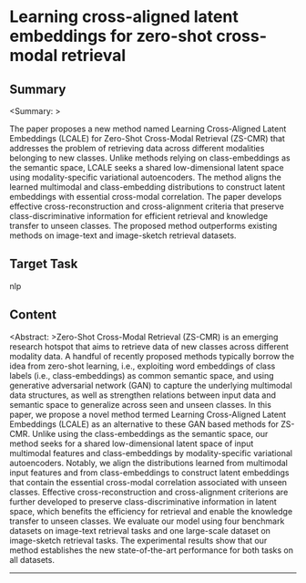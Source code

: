# Learning cross-aligned latent embeddings for zero-shot cross-modal retrieval

## Summary

<Summary: > 

The paper proposes a new method named Learning Cross-Aligned Latent Embeddings (LCALE) for Zero-Shot Cross-Modal Retrieval (ZS-CMR) that addresses the problem of retrieving data across different modalities belonging to new classes. Unlike methods relying on class-embeddings as the semantic space, LCALE seeks a shared low-dimensional latent space using modality-specific variational autoencoders. The method aligns the learned multimodal and class-embedding distributions to construct latent embeddings with essential cross-modal correlation. The paper develops effective cross-reconstruction and cross-alignment criteria that preserve class-discriminative information for efficient retrieval and knowledge transfer to unseen classes. The proposed method outperforms existing methods on image-text and image-sketch retrieval datasets.


## Target Task

nlp

## Content

<Abstract: >Zero-Shot Cross-Modal Retrieval (ZS-CMR) is an emerging research hotspot that aims to retrieve data of new classes across different modality data. A handful of recently proposed methods typically borrow the idea from zero-shot learning, i.e., exploiting word embeddings of class labels (i.e., class-embeddings) as common semantic space, and using generative adversarial network (GAN) to capture the underlying multimodal data structures, as well as strengthen relations between input data and semantic space to generalize across seen and unseen classes. In this paper, we propose a novel method termed Learning Cross-Aligned Latent Embeddings (LCALE) as an alternative to these GAN based methods for ZS-CMR. Unlike using the class-embeddings as the semantic space, our method seeks for a shared low-dimensional latent space of input multimodal features and class-embeddings by modality-specific variational autoencoders. Notably, we align the distributions learned from multimodal input features and from class-embeddings to construct latent embeddings that contain the essential cross-modal correlation associated with unseen classes. Effective cross-reconstruction and cross-alignment criterions are further developed to preserve class-discriminative information in latent space, which benefits the efficiency for retrieval and enable the knowledge transfer to unseen classes. We evaluate our model using four benchmark datasets on image-text retrieval tasks and one large-scale dataset on image-sketch retrieval tasks. The experimental results show that our method establishes the new state-of-the-art performance for both tasks on all datasets.



---

